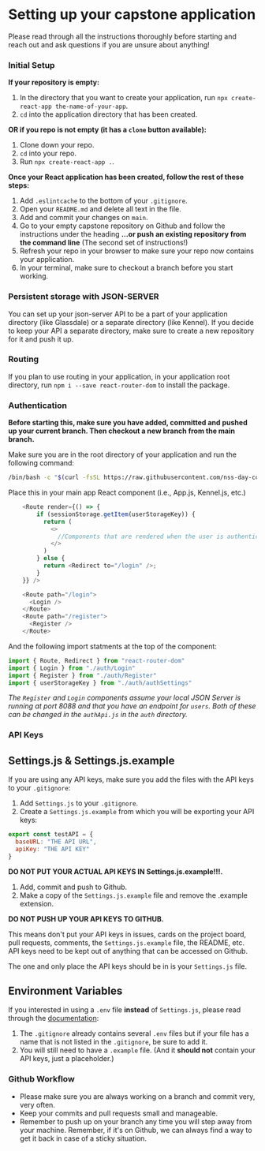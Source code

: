 # Setting up your capstone application

Please read through all the instructions thoroughly before starting and reach out and ask questions if you are unsure about anything!

### Initial Setup

**If your repository is empty:**

1. In the directory that you want to create your application, run `npx create-react-app the-name-of-your-app`.
1. `cd` into the application directory that has been created.

**OR if you repo is not empty (it has a `clone` button available):**

1. Clone down your repo.
1. `cd` into your repo.
1. Run `npx create-react-app .`.

**Once your React application has been created, follow the rest of these steps:**

1. Add `.eslintcache` to the bottom of your `.gitignore`.
1. Open your `README.md` and delete all text in the file.
1. Add and commit your changes on `main`.
1. Go to your empty capstone repository on Github and follow the instructions under the heading **…or push an existing repository from the command line** (The second set of instructions!)
1. Refresh your repo in your browser to make sure your repo now contains your application.
1. In your terminal, make sure to checkout a branch before you start working.

### Persistent storage with JSON-SERVER

You can set up your json-server API to be a part of your application directory (like Glassdale) or a separate directory (like Kennel). If you decide to keep your API a separate directory, make sure to create a new repository for it and push it up.

### Routing

If you plan to use routing in your application, in your application root directory, run `npm i --save react-router-dom` to install the package.

### Authentication

**Before starting this, make sure you have added, committed and pushed up your current branch. Then checkout a new branch from the main branch.**

Make sure you are in the root directory of your application and run the following command:

```sh
/bin/bash -c "$(curl -fsSL https://raw.githubusercontent.com/nss-day-cohort-46/CAPSTONE-INFORMATION/main/scripts/auth.sh)"

```

Place this in your main app React component (i.e., App.js, Kennel.js, etc.)

```js
    <Route render={() => {
        if (sessionStorage.getItem(userStorageKey)) {
          return (
            <>
              //Components that are rendered when the user is authenticated go inside this React fragment
            </>
          )
        } else {
          return <Redirect to="/login" />;
        }
    }} />

    <Route path="/login">
      <Login />
    </Route>
    <Route path="/register">
      <Register />
    </Route>
```

And the following import statments at the top of the component:

```js
import { Route, Redirect } from "react-router-dom"
import { Login } from "./auth/Login"
import { Register } from "./auth/Register"
import { userStorageKey } from "./auth/authSettings"
```

*The `Register` and `Login` components assume your local JSON Server is running at port 8088 and that you have an endpoint for `users`. Both of these can be changed in the `authApi.js` in the `auth` directory.*

### API Keys

## Settings.js & Settings.js.example

If you are using any API keys, make sure you add the files with the API keys to your `.gitignore`:


1. Add `Settings.js` to your `.gitignore`.
1. Create a `Settings.js.example` from which you will be exporting your API keys:

```js
export const testAPI = {
  baseURL: "THE API URL",
  apiKey: "THE API KEY"
}
```

**DO NOT PUT YOUR ACTUAL API KEYS IN Settings.js.example!!!.**

1. Add, commit and push to Github.
1. Make a copy of the `Settings.js.example` file and remove the .example extension.

**DO NOT PUSH UP YOUR API KEYS TO GITHUB.**

This means don't put your API keys in issues, cards on the project board, pull requests, comments, the `Settings.js.example` file, the README, etc. API keys need to be kept out of anything that can be accessed on Github.

The one and only place the API keys should be in is your `Settings.js` file.

## Environment Variables

If you interested in using a `.env` file **instead** of `Settings.js`, please read through the [documentation](https://create-react-app.dev/docs/adding-custom-environment-variables/%23adding-development-environment-variables-in-env): 

1. The `.gitignore` already contains several `.env` files but if your file has a name that is not listed in the `.gitignore`, be sure to add it.
1. You will still need to have a `.example` file. (And it **should not** contain your API keys, just a placeholder.)

### Github Workflow

- Please make sure you are always working on a branch and commit very, very often.
- Keep your commits and pull requests small and manageable.
- Remember to push up on your branch any time you will step away from your machine. Remember, if it's on Github, we can always find a way to get it back in case of a sticky situation.
